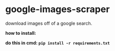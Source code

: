 # google-images-scraper
download images off of a google search.

<b>how to install:<b>

do this in cmd:
`pip install -r requirements.txt`
